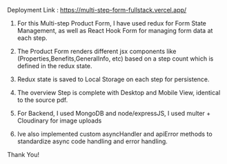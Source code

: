 Deployment Link : https://multi-step-form-fullstack.vercel.app/

1. For this Multi-step Product Form, I have used redux for Form State Management, as well as React Hook Form for managing form data at each step.

2. The Product Form renders different jsx components like (Properties,Benefits,GeneralInfo, etc) based on a step count which is defined in the redux state.

3. Redux state is saved to Local Storage on each step for persistence.

4. The overview Step is complete with Desktop and Mobile View, identical to the source pdf.

5. For Backend, I used MongoDB and node/expressJS, I used multer + Cloudinary for image uploads
6. Ive also implemented custom asyncHandler and apiError methods to standardize async code handling and error handling.

Thank You!
